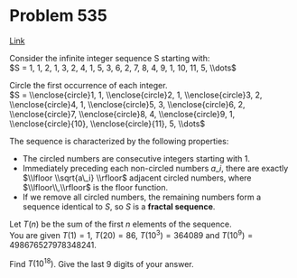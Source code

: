 # Problem 535

[Link](https://projecteuler.net/problem=535)

Consider the infinite integer sequence S starting with:  
$S = 1, 1, 2, 1, 3, 2, 4, 1, 5, 3, 6, 2, 7, 8, 4, 9, 1, 10, 11, 5, \\dots$

Circle the first occurrence of each integer.  
$S = \\enclose{circle}1, 1, \\enclose{circle}2, 1, \\enclose{circle}3, 2, \\enclose{circle}4, 1, \\enclose{circle}5, 3, \\enclose{circle}6, 2, \\enclose{circle}7, \\enclose{circle}8, 4, \\enclose{circle}9, 1, \\enclose{circle}{10}, \\enclose{circle}{11}, 5, \\dots$

The sequence is characterized by the following properties:

*   The circled numbers are consecutive integers starting with $1$.
*   Immediately preceding each non-circled numbers $a\_i$, there are exactly $\\lfloor \\sqrt{a\_i} \\rfloor$ adjacent circled numbers, where $\\lfloor\\,\\rfloor$ is the floor function.
*   If we remove all circled numbers, the remaining numbers form a sequence identical to $S$, so $S$ is a **fractal sequence**.

Let $T(n)$ be the sum of the first $n$ elements of the sequence.  
You are given $T(1) = 1$, $T(20) = 86$, $T(10^3) = 364089$ and $T(10^9) = 498676527978348241$.

Find $T(10^{18})$. Give the last $9$ digits of your answer.